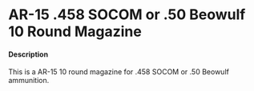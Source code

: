 # AR-15 .458 SOCOM or .50 Beowulf 10 Round Magazine

#### Description

This is a AR-15 10 round magazine for .458 SOCOM or .50 Beowulf ammunition. 
